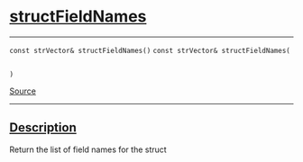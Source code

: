
<h1 id="struct-field-names">
 <a href="#/api/dtype_t/structFieldNames" class="anchor">
   <span>structFieldNames</span>
  </a>
</h1>

<div class="signature">

<hr>

  <div class="definition-container">
    <div class="definition">
      <code class="desktop-only"><span class="token keyword">const</span> <span class="token keyword">strVector</span>&amp; structFieldNames()</code>
      <code class="mobile-only"><span class="token keyword">const</span> <span class="token keyword">strVector</span>&amp; structFieldNames(
    
)</code>
      <div class="flex-spacing"></div>
      <a href="https://github.com/libocca/occa/blob/06c83625/include/occa/dtype/dtype.hpp#L154" target="_blank">Source</a>
    </div>
    
  </div>

  <hr>
</div>


<h2 id="description">
 <a href="#/api/dtype_t/structFieldNames?id=description" class="anchor">
   <span>Description</span>
  </a>
</h2>

Return the list of field names for the struct
